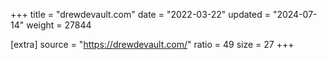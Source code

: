 +++
title = "drewdevault.com"
date = "2022-03-22"
updated = "2024-07-14"
weight = 27844

[extra]
source = "https://drewdevault.com/"
ratio = 49
size = 27
+++
